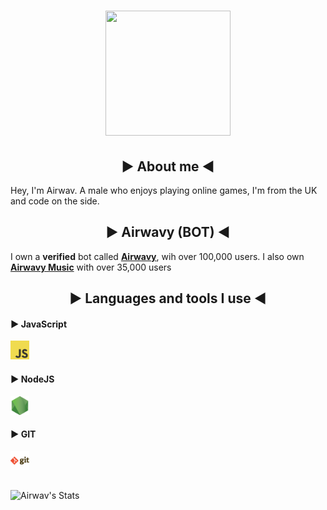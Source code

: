 <h1 align="center">
  <a href="https://airwavy.site.xyz"><img src="https://cdn.discordapp.com/attachments/865294558690672680/1039598862417010738/airwavy_logo_white_500x500.png" width="200" height="200"></a>
</h1>

<h2 align="center"> ► About me ◄ </h2>

Hey, I'm Airwav. A male who enjoys playing online games, I'm from the UK and code on the side.

<h2 align="center"> ► Airwavy (BOT) ◄ </h2>

I own a **verified** bot called [**Airwavy**](https://airwavy.site.xyz), wih over 100,000 users. I also own [**Airwavy Music**](https://airwavy.site.xyz/music) with over 35,000 users

<h2 align="center"> ► Languages and tools I use ◄ </h2>

<h4 align="left">► JavaScript </h4>
<code><img src="https://raw.githubusercontent.com/github/explore/80688e429a7d4ef2fca1e82350fe8e3517d3494d/topics/javascript/javascript.png" width="30" height="30"></code>

<h4 align="left">► NodeJS </h4>
<code><img src="https://raw.githubusercontent.com/github/explore/80688e429a7d4ef2fca1e82350fe8e3517d3494d/topics/nodejs/nodejs.png" width="30" height="30"></code>

<h4 align="left">► GIT </h4>
<code><img src="https://raw.githubusercontent.com/github/explore/80688e429a7d4ef2fca1e82350fe8e3517d3494d/topics/git/git.png" width="30" height="30"></code>

<br/>

<h2 align="left">  </h2>

![Airwav's Stats](https://github-readme-stats.vercel.app/api?username=Airwav&count_private=true&include_all_commits=true&show_icons=true&hide_border=true&hide_title=true&theme=dracula)

